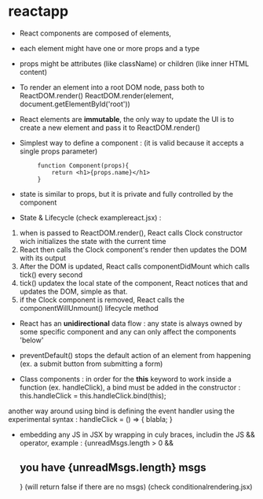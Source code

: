 # reactapp


 - React components are composed of elements,
 - each element might have one or more props and a type
 - props might be attributes (like className) or children (like inner HTML content)


 - To render an element into a root DOM node, pass both to ReactDOM.render()
 ReactDOM.render(element, document.getElementById('root'))

 - React elements are **immutable**, the only way to update the UI is to create a new element and pass it to ReactDOM.render()

 - Simplest way to define a component : (it is valid because it accepts a single props parameter)

            function Component(props){
                return <h1>{props.name}</h1>
            }
- state is similar to props, but it is private and fully controlled by the component

- State & Lifecycle (check examplereact.jsx) :
 1. when <Clock/> is passed to ReactDOM.render(), React calls Clock constructor wich initializes the state with the current time
 2. React then calls the Clock component's render then updates the DOM with its output
 3. After the DOM is updated, React calls componentDidMount which calls tick() every second
 4. tick() updatex the local state of the component, React notices that and updates the DOM, simple as that.
 5. if the Clock component is removed, React calls the componentWillUnmount() lifecycle method

 -  React has an **unidirectional** data flow : any state is always owned by some specific component and any can only affect the components 'below'
 
 - preventDefault() stops the default action of an element from happening (ex. a submit button from submitting a form)

 - Class components : in order for the **this** keyword to work inside a function (ex. handleClick), a bind must be added in the constructor :
 this.handleClick = this.handleClick.bind(this);

 another way around using bind is defining the event handler using the experimental syntax : 
        handleClick = () => { blabla; }

- embedding any JS in JSX by wrapping in culy braces, includin the JS && operator, example :
{unreadMsgs.length > 0 && <h2>you have {unreadMsgs.length} msgs</h2>}
(will return false if there are no msgs) 
(check conditionalrendering.jsx)
